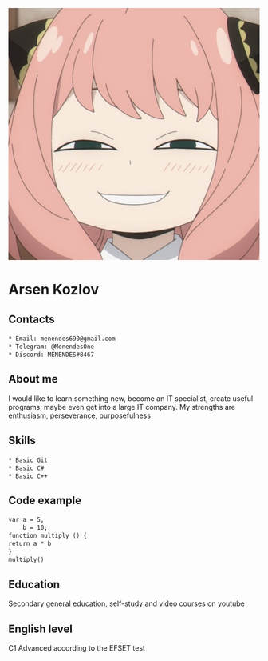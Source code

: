 ![avtar](/Avatar.jpg)

# **Arsen Kozlov**

## Contacts

    * Email: menendes690@gmail.com
    * Telegram: @MenendesOne
    * Discord: MENENDES#8467

## About me

I would like to learn something new, become an IT specialist, create useful programs, maybe even get into a large IT company.
My strengths are enthusiasm, perseverance, purposefulness

## Skills

    * Basic Git
    * Basic C#
    * Basic C++

## Code example
```
var a = 5,
    b = 10;
function multiply () {
return a * b
}
multiply()
```

## Education

Secondary general education, self-study and video courses on youtube

## English level

C1 Advanced according to the EFSET test